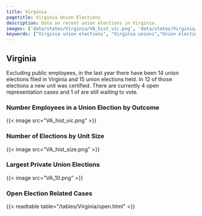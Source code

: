 ```yaml
---
title: Virginia
pagetitle: Virginia Union Elections
description: Data on recent union elections in Virginia.
images: ['data/states/Virginia/VA_hist_vic.png', 'data/states/Virginia/VA_hist_size.png', 'data/states/Virginia/VA_10.png']
keywords: ["Virginia union elections", "Virginia unions","Union elections"]
---
```

##  Virginia

Excluding public employees, in the last year there have been 14 union elections filed in Virginia and 15 union elections held. In 12 of those elections a new unit was certified. There are currently 4 open representation cases and 1 of are still waiting to vote.

### Number Employees in a Union Election by Outcome
{{< image src="VA_hist_vic.png" >}}

### Number of Elections by Unit Size
{{< image src="VA_hist_size.png" >}}

### Largest Private Union Elections
{{< image src="VA_10.png" >}}

### Open Election Related Cases
{{< readtable table="/tables/Virginia/open.html" >}}

